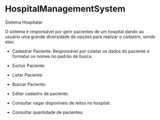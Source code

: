 # HospitalManagementSystem
Sistema Hospitalar

O sistema é responsável por gerir pacientes de um hospital dando ao usuário uma grande diversidade de opções para realizar o cadastro, sendo elas:

- Cadastrar Paciente:
  Responsável por coletar os dados do paciente e formatar os nomes no padrão de busca.
  
- Excluir Paciente:

- Listar Paciente:

- Buscar Paciente:

- Editar cadastro de paciente:

- Consultar vagar disponiveis de leitos no hospital:

- Consultar quantidade de pacientes:
